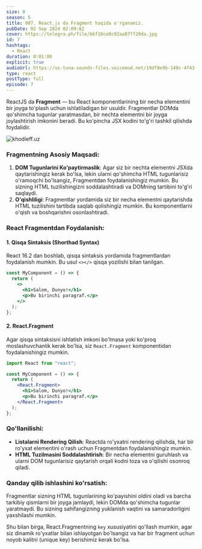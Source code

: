 ```yaml
---
size: 0
season: 5
title: 007. React.js da Fragment haqida o'rganamiz.
pubDate: 02 Sep 2024 02:09:82
cover: https://telegra.ph/file/b6f28ce0c92aa07ff20da.jpg
id: 7
hashtags:
  - React
duration: 0:01:00
explicit: true
audioUrl: https://us-tuna-sounds-files.voicemod.net/19df8e9b-140c-4f43-8c0e-09c162821765-1658350707858.mp3
type: react
postType: full
episode: 7
---
```


ReactJS da **Fragment** — bu React komponentlarining bir necha elementini bir joyga to'plash uchun ishlatiladigan bir usuldir. Fragmentlar DOMda qo'shimcha tugunlar yaratmasdan, bir nechta elementni bir joyga joylashtirish imkonini beradi. Bu ko'pincha JSX kodini to'g'ri tashkil qilishda foydalidir.

![khodieff.uz](https://www.copycat.dev/blog/wp-content/uploads/2022/12/React-Fragment.png "khodieff.uz")

### Fragmentning Asosiy Maqsadi:

1. **DOM Tugunlarini Ko'paytirmaslik**: Agar siz bir nechta elementni JSXda qaytarishingiz kerak bo'lsa, lekin ularni qo'shimcha HTML tugunlarisiz o'ramoqchi bo'lsangiz, Fragmentdan foydalanishingiz mumkin. Bu sizning HTML tuzilishingizni soddalashtiradi va DOMning tartibini to'g'ri saqlaydi.
2. **O'qishliligi**: Fragmentlar yordamida siz bir necha elementni qaytarishda HTML tuzilishini tartibda saqlab qolishingiz mumkin. Bu komponentlarni o'qish va boshqarishni osonlashtiradi.

### React Fragmentdan Foydalanish:

#### 1. **Qisqa Sintaksis (Shorthad Syntax)**

React 16.2 dan boshlab, qisqa sintaksis yordamida fragmentlardan foydalanish mumkin. Bu usul `<></>` qisqa yozilishi bilan tanilgan.

```jsx
const MyComponent = () => {
  return (
    <>
      <h1>Salom, Dunyo!</h1>
      <p>Bu birinchi paragraf.</p>
    </>
  );
};
```

#### 2. **React.Fragment**

Agar qisqa sintaksisni ishlatish imkoni bo'lmasa yoki ko'proq moslashuvchanlik kerak bo'lsa, siz `React.Fragment` komponentidan foydalanishingiz mumkin.

```jsx
import React from "react";

const MyComponent = () => {
  return (
    <React.Fragment>
      <h1>Salom, Dunyo!</h1>
      <p>Bu birinchi paragraf.</p>
    </React.Fragment>
  );
};
```

### Qo'llanilishi:

- **Listalarni Rendering Qilish**: Reactda ro'yxatni rendering qilishda, har bir ro'yxat elementini o'rash uchun Fragmentdan foydalanishingiz mumkin.
- **HTML Tuzilmasini Soddalashtirish**: Bir necha elementni guruhlash va ularni DOM tugunlarisiz qaytarish orqali kodni toza va o'qilishi osonroq qiladi.

### Qanday qilib ishlashini ko'rsatish:

Fragmentlar sizning HTML tugunlarining ko'payishini oldini oladi va barcha tarkibiy qismlarni bir joyga jamlaydi, lekin DOMda qo'shimcha tugunlar yaratmaydi. Bu sizning sahifangizning yuklanish vaqtini va samaradorligini yaxshilashi mumkin.

Shu bilan birga, React.Fragmentning `key` xususiyatini qo'llash mumkin, agar siz dinamik ro'yxatlar bilan ishlayotgan bo'lsangiz va har bir fragment uchun noyob kalitni (unique key) berishimiz kerak bo'lsa.
